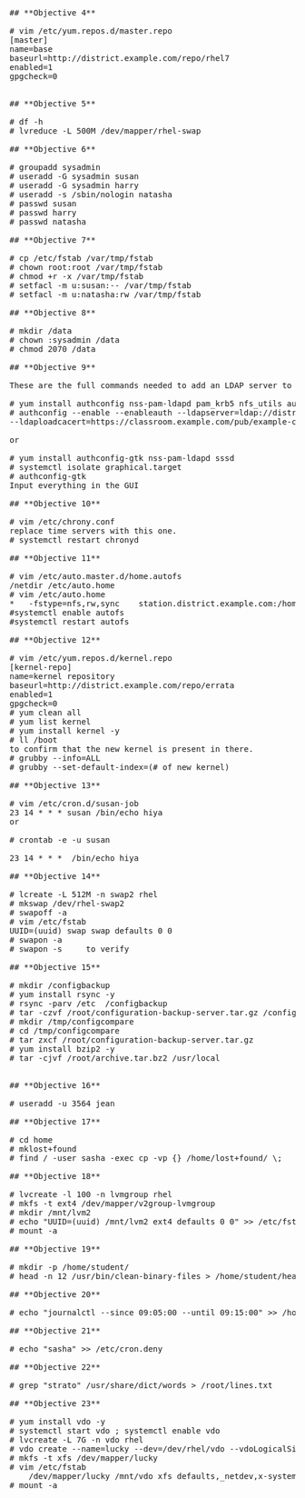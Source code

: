 <pre>

## **Objective 4**

# vim /etc/yum.repos.d/master.repo
[master]
name=base
baseurl=http://district.example.com/repo/rhel7
enabled=1
gpgcheck=0
 
 
## **Objective 5**

# df -h
# lvreduce -L 500M /dev/mapper/rhel-swap

## **Objective 6**

# groupadd sysadmin
# useradd -G sysadmin susan
# useradd -G sysadmin harry
# useradd -s /sbin/nologin natasha
# passwd susan
# passwd harry
# passwd natasha

## **Objective 7**

# cp /etc/fstab /var/tmp/fstab
# chown root:root /var/tmp/fstab
# chmod +r -x /var/tmp/fstab
# setfacl -m u:susan:-- /var/tmp/fstab
# setfacl -m u:natasha:rw /var/tmp/fstab	

## **Objective 8**

# mkdir /data
# chown :sysadmin /data
# chmod 2070 /data

## **Objective 9**

These are the full commands needed to add an LDAP server to the machine

# yum install authconfig nss-pam-ldapd pam_krb5 nfs_utils autofs openldap-clients sssd
# authconfig --enable --enableauth --ldapserver=ldap://district.example.com --ldapbasedn="dc=station,dc=district,dc=example,dc=com" --enableldaptls
--ldaploadcacert=https://classroom.example.com/pub/example-ca.crt --update
 
or
 
# yum install authconfig-gtk nss-pam-ldapd sssd
# systemctl isolate graphical.target
# authconfig-gtk
Input everything in the GUI

## **Objective 10**

# vim /etc/chrony.conf
replace time servers with this one. 
# systemctl restart chronyd

## **Objective 11**

# vim /etc/auto.master.d/home.autofs
/netdir /etc/auto.home
# vim /etc/auto.home
*   -fstype=nfs,rw,sync    station.district.example.com:/home/guests/&
#systemctl enable autofs 
#systemctl restart autofs

## **Objective 12**

# vim /etc/yum.repos.d/kernel.repo
[kernel-repo]
name=kernel repository
baseurl=http://district.example.com/repo/errata
enabled=1
gpgcheck=0
# yum clean all
# yum list kernel
# yum install kernel -y
# ll /boot
to confirm that the new kernel is present in there. 
# grubby --info=ALL
# grubby --set-default-index=(# of new kernel)

## **Objective 13**

# vim /etc/cron.d/susan-job
23 14 * * * susan /bin/echo hiya
or
 
# crontab -e -u susan

23 14 * * *  /bin/echo hiya

## **Objective 14**

# lcreate -L 512M -n swap2 rhel
# mkswap /dev/rhel-swap2
# swapoff -a
# vim /etc/fstab
UUID=(uuid) swap swap defaults 0 0 
# swapon -a
# swapon -s     to verify

## **Objective 15**

# mkdir /configbackup
# yum install rsync -y
# rsync -parv /etc  /configbackup
# tar -czvf /root/configuration-backup-server.tar.gz /configbackup
# mkdir /tmp/configcompare
# cd /tmp/configcompare
# tar zxcf /root/configuration-backup-server.tar.gz 
# yum install bzip2 -y
# tar -cjvf /root/archive.tar.bz2 /usr/local


## **Objective 16**

# useradd -u 3564 jean

## **Objective 17**

# cd home
# mklost+found
# find / -user sasha -exec cp -vp {} /home/lost+found/ \;

## **Objective 18**

# lvcreate -l 100 -n lvmgroup rhel
# mkfs -t ext4 /dev/mapper/v2group-lvmgroup
# mkdir /mnt/lvm2
# echo "UUID=(uuid) /mnt/lvm2 ext4 defaults 0 0" >> /etc/fstab
# mount -a

## **Objective 19**

# mkdir -p /home/student/
# head -n 12 /usr/bin/clean-binary-files > /home/student/headtail.txt

## **Objective 20**

# echo "journalctl --since 09:05:00 --until 09:15:00" >> /home/student/systemdreview.txt

## **Objective 21**

# echo "sasha" >> /etc/cron.deny

## **Objective 22**

# grep "strato" /usr/share/dict/words > /root/lines.txt

## **Objective 23**

# yum install vdo -y
# systemctl start vdo ; systemctl enable vdo
# lvcreate -L 7G -n vdo rhel
# vdo create --name=lucky --dev=/dev/rhel/vdo --vdoLogicalSize=15G
# mkfs -t xfs /dev/mapper/lucky
# vim /etc/fstab
	/dev/mapper/lucky /mnt/vdo xfs defaults,_netdev,x-systemd.device-timeout=0,x-systemd.requires=vdo.service 0 0
# mount -a
</pre>
